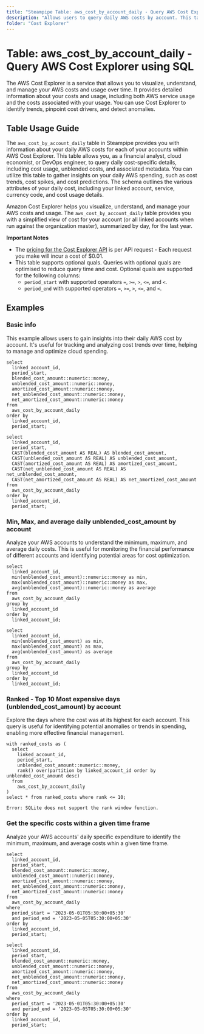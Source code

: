 ```yaml
---
title: "Steampipe Table: aws_cost_by_account_daily - Query AWS Cost Explorer using SQL"
description: "Allows users to query daily AWS costs by account. This table provides an overview of AWS usage and cost data for each AWS account on a daily basis."
folder: "Cost Explorer"
---
```


# Table: aws_cost_by_account_daily - Query AWS Cost Explorer using SQL

The AWS Cost Explorer is a service that allows you to visualize, understand, and manage your AWS costs and usage over time. It provides detailed information about your costs and usage, including both AWS service usage and the costs associated with your usage. You can use Cost Explorer to identify trends, pinpoint cost drivers, and detect anomalies.

## Table Usage Guide

The `aws_cost_by_account_daily` table in Steampipe provides you with information about your daily AWS costs for each of your accounts within AWS Cost Explorer. This table allows you, as a financial analyst, cloud economist, or DevOps engineer, to query daily cost-specific details, including cost usage, unblended costs, and associated metadata. You can utilize this table to gather insights on your daily AWS spending, such as cost trends, cost spikes, and cost predictions. The schema outlines the various attributes of your daily cost, including your linked account, service, currency code, and cost usage details.

Amazon Cost Explorer helps you visualize, understand, and manage your AWS costs and usage. The `aws_cost_by_account_daily` table provides you with a simplified view of cost for your account (or all linked accounts when run against the organization master), summarized by day, for the last year.

**Important Notes**
- The [pricing for the Cost Explorer API](https://aws.amazon.com/aws-cost-management/pricing/) is per API request - Each request you make will incur a cost of $0.01.
- This table supports optional quals. Queries with optional quals are optimised to reduce query time and cost. Optional quals are supported for the following columns:
  - `period_start` with supported operators `=`, `>=`, `>`, `<=`, and `<`.
  - `period_end` with supported operators `=`, `>=`, `>`, `<=`, and `<`.

## Examples

### Basic info
This example allows users to gain insights into their daily AWS cost by account. It's useful for tracking and analyzing cost trends over time, helping to manage and optimize cloud spending.

```sql+postgres
select
  linked_account_id,
  period_start,
  blended_cost_amount::numeric::money,
  unblended_cost_amount::numeric::money,
  amortized_cost_amount::numeric::money,
  net_unblended_cost_amount::numeric::money,
  net_amortized_cost_amount::numeric::money
from
  aws_cost_by_account_daily
order by
  linked_account_id,
  period_start;
```

```sql+sqlite
select
  linked_account_id,
  period_start,
  CAST(blended_cost_amount AS REAL) AS blended_cost_amount,
  CAST(unblended_cost_amount AS REAL) AS unblended_cost_amount,
  CAST(amortized_cost_amount AS REAL) AS amortized_cost_amount,
  CAST(net_unblended_cost_amount AS REAL) AS net_unblended_cost_amount,
  CAST(net_amortized_cost_amount AS REAL) AS net_amortized_cost_amount
from
  aws_cost_by_account_daily
order by
  linked_account_id,
  period_start;
```

### Min, Max, and average daily unblended_cost_amount by account
Analyze your AWS accounts to understand the minimum, maximum, and average daily costs. This is useful for monitoring the financial performance of different accounts and identifying potential areas for cost optimization.

```sql+postgres
select
  linked_account_id,
  min(unblended_cost_amount)::numeric::money as min,
  max(unblended_cost_amount)::numeric::money as max,
  avg(unblended_cost_amount)::numeric::money as average
from
  aws_cost_by_account_daily
group by
  linked_account_id
order by
  linked_account_id;
```

```sql+sqlite
select
  linked_account_id,
  min(unblended_cost_amount) as min,
  max(unblended_cost_amount) as max,
  avg(unblended_cost_amount) as average
from
  aws_cost_by_account_daily
group by
  linked_account_id
order by
  linked_account_id;
```


### Ranked - Top 10 Most expensive days (unblended_cost_amount) by account
Explore the days where the cost was at its highest for each account. This query is useful for identifying potential anomalies or trends in spending, enabling more effective financial management.

```sql+postgres
with ranked_costs as (
  select
    linked_account_id,
    period_start,
    unblended_cost_amount::numeric::money,
    rank() over(partition by linked_account_id order by unblended_cost_amount desc)
  from
    aws_cost_by_account_daily
)
select * from ranked_costs where rank <= 10;
```

```sql+sqlite
Error: SQLite does not support the rank window function.
```

### Get the specific costs within a given time frame
Analyze your AWS accounts' daily specific expenditure to identify the minimum, maximum, and average costs whin a given time frame.

```sql+postgres
select
  linked_account_id,
  period_start,
  blended_cost_amount::numeric::money,
  unblended_cost_amount::numeric::money,
  amortized_cost_amount::numeric::money,
  net_unblended_cost_amount::numeric::money,
  net_amortized_cost_amount::numeric::money
from
  aws_cost_by_account_daily
where
  period_start = '2023-05-01T05:30:00+05:30'
  and period_end = '2023-05-05T05:30:00+05:30'
order by
  linked_account_id,
  period_start;
```

```sql+sqlite
select
  linked_account_id,
  period_start,
  blended_cost_amount::numeric::money,
  unblended_cost_amount::numeric::money,
  amortized_cost_amount::numeric::money,
  net_unblended_cost_amount::numeric::money,
  net_amortized_cost_amount::numeric::money
from
  aws_cost_by_account_daily
where
  period_start = '2023-05-01T05:30:00+05:30'
  and period_end = '2023-05-05T05:30:00+05:30'
order by
  linked_account_id,
  period_start;
```